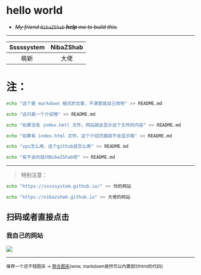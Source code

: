 # hello world

- ~~*My friend ``NibaZShab`` **help** me to build this.*~~ 

---

| Sssssystem | NibaZShab | 
| :------: | :------: | 
| 萌新 | 大佬 |

# 注：
```bash
echo "这个是 markdown 格式的文章，不满意就自己改吧" >> README.md
```
```bash
echo "这只是一个介绍哦" >> README.md
```
```bash
echo "如果没有 index.hmtl 文件，网站就会显示这个文件的内容" >> README.md
```
```bash
echo "如果有 index.html 文件，这个介绍页面就不会显示哦" >> README.md
```
```bash
echo "vps怎么用，这个github就怎么用" >> README.md
```
```bash
echo "有不会的就问NibaZShab吧" >> README.md
```
---
> 特别注意：
```bash
echo "https://sssssystem.github.io/" >> 你的网站
```
```bash
echo "https://nibazshab.github.io" >> 大佬的网站
```

## 扫码或者直接点击
### 我自己的网站

[![](https://ae01.alicdn.com/kf/Ha69d5ac9be0249ceb423dbd48a98286aY.jpg)](https://sssssystem.github.io)
  
---
<small>推荐一个还不错图床 -> [聚合图床](https://www.superbed.cn/)(wow, markdown居然可以内置部分html的代码)</small>
